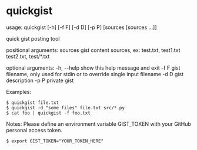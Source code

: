 # quickgist

usage: quickgist [-h] [-f F] [-d D] [-p P] [sources [sources ...]]

quick gist posting tool

positional arguments:
  sources     gist content sources, ex: test.txt, test1.txt test2.txt,
              test/*.txt

optional arguments:
  -h, --help  show this help message and exit
  -f F        gist filename, only used for stdin or to override single input
              filename
  -d D        gist description
  -p P        private gist

Examples:

    $ quickgist file.txt
    $ quickgist -d "some files" file.txt src/*.py
    $ cat foo | quickgist -f foo.txt

Notes:
    Please define an environment variable GIST_TOKEN with your
    GitHub personal access token.

    $ export GIST_TOKEN="YOUR_TOKEN_HERE"
